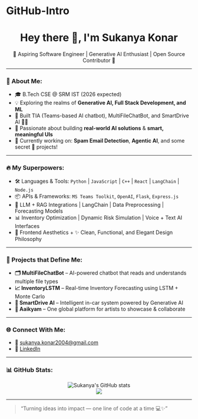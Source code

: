 # GitHub-Intro
<h1 align="center">Hey there 👋, I'm Sukanya Konar</h1>

<p align="center">
🌟 Aspiring Software Engineer | Generative AI Enthusiast | Open Source Contributor 🌟  
</p>

---

### 💫 About Me:
- 🎓 B.Tech CSE @ SRM IST (2026 expected)
- 💡 Exploring the realms of **Generative AI, Full Stack Development, and ML**
- 🧠 Built TIA (Teams-based AI chatbot), MultiFileChatBot, and SmartDrive AI 🚗🧠
- 🧪 Passionate about building **real-world AI solutions** & **smart, meaningful UIs**
- 🌱 Currently working on: **Spam Email Detection**, **Agentic AI**, and some secret 🚀 projects!

---

### 🔥 My Superpowers:
- 🛠️ Languages & Tools: `Python` | `JavaScript` | `C++` | `React` | `LangChain` | `Node.js`
- 📦 APIs & Frameworks: `MS Teams Toolkit`, `OpenAI`, `Flask`, `Express.js`
- 🧠 LLM + RAG Integrations | LangChain | Data Preprocessing | Forecasting Models
- 📊 Inventory Optimization | Dynamic Risk Simulation | Voice + Text AI Interfaces
- 🎨 Frontend Aesthetics + ✨ Clean, Functional, and Elegant Design Philosophy

---

### 🚀 Projects that Define Me:
- **🗂️ MultiFileChatBot** – AI-powered chatbot that reads and understands multiple file types  
- **📈 InventoryLSTM** – Real-time Inventory Forecasting using LSTM + Monte Carlo  
- **🧠 SmartDrive AI** – Intelligent in-car system powered by Generative AI   
- **🎵 Aaikyam** – One global platform for artists to showcase & collaborate  

---

### 🌐 Connect With Me:
- 📧 [sukanya.konar2004@gmail.com](mailto:sukanya.konar2004@gmail.com)
- 💼 [LinkedIn](https://www.linkedin.com/in/sukanya-konar/)
  

---

### 📊 GitHub Stats:
<p align="center">
  <img src="https://github-readme-stats.vercel.app/api?username=sukanya-konar&show_icons=true&theme=radical" alt="Sukanya's GitHub stats"/>
  <br/>
  <img src="https://github-readme-streak-stats.herokuapp.com/?user=konarsukanya&theme=radical"/>
</p>

---

> “Turning ideas into impact — one line of code at a time 💻✨”
